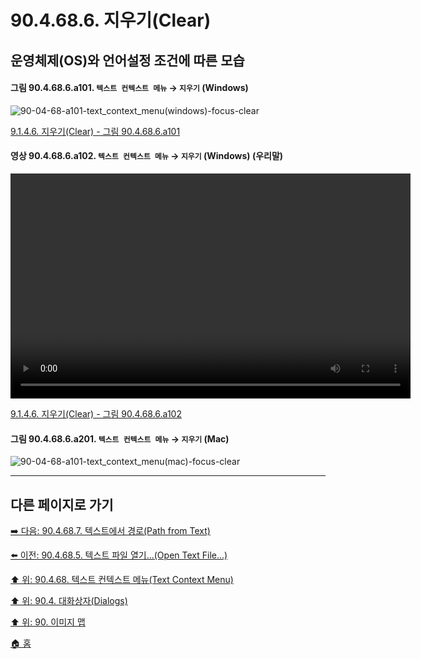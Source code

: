 # 90.4.68.6. 지우기(Clear)
## 운영체제(OS)와 언어설정 조건에 따른 모습

<a id="90-04-68-06-a101"></a>

#### 그림 90.4.68.6.a101. `텍스트 컨텍스트 메뉴` → `지우기` (Windows)
![90-04-68-a101-text_context_menu(windows)-focus-clear](https://github.com/wonder13662/gimp/assets/15767104/6fc0b117-e54c-4d94-a62e-afb44a1afb13)

[9.1.4.6. 지우기(Clear) - 그림 90.4.68.6.a101](./09-01-04-06-clear.md#90-04-68-06-a101)

<a id="90-04-68-06-a102"></a>

#### 영상 90.4.68.6.a102. `텍스트 컨텍스트 메뉴` → `지우기` (Windows) (우리말)
<video controls="controls" width="640" height="360" src="https://github.com/wonder13662/gimp/assets/15767104/6bff6da2-c779-4301-84cc-c2215aa3b5c1"></video>

[9.1.4.6. 지우기(Clear) - 그림 90.4.68.6.a102](./09-01-04-06-clear.md#90-04-68-06-a102)

<a id="90-04-68-06-a201"></a>

#### 그림 90.4.68.6.a201. `텍스트 컨텍스트 메뉴` → `지우기` (Mac)
![90-04-68-a101-text_context_menu(mac)-focus-clear](https://github.com/wonder13662/gimp/assets/15767104/2ab66258-605e-4f45-84b3-296e2bdf0af3)

***

## 다른 페이지로 가기

[➡️ 다음: 90.4.68.7. 텍스트에서 경로(Path from Text)](./90-04-68-07-path_from_text.md)

[⬅️ 이전: 90.4.68.5. 텍스트 파일 열기...(Open Text File...)](./90-04-68-05-open_text_file.md)

[⬆️ 위: 90.4.68. 텍스트 컨텍스트 메뉴(Text Context Menu)](./90-04-68-00-text_context_menu.md)

[⬆️ 위: 90.4. 대화상자(Dialogs)](./90-04-00-dialogs.md)

[⬆️ 위: 90. 이미지 맵](./90-00-image-map.md)

[🏠 홈](./00-home.md)
